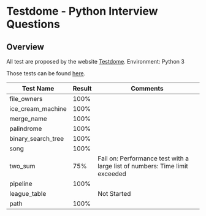 # Testdome - Python Interview Questions

## Overview

All test are proposed by the website [Testdome](https://www.testdome.com/).
Environment: Python 3

Those tests can be found [here](https://www.testdome.com/d/python-interview-questions/9).



|Test Name          |Result|Comments|
|---                |---   |---     |
|file\_owners       |100%  |        |
|ice\_cream\_machine|100%  |        |
|merge\_name        |100%  |        |
|palindrome         |100%  |        |
|binary\_search\_tree|100% |        |
|song               |100%  |        |
|two\_sum           |75%   |Fail on: Performance test with a large list of numbers: Time limit exceeded|
|pipeline           |100%  |        |
|league\_table      |      |Not Started|
|path               |100%  |        |
 
